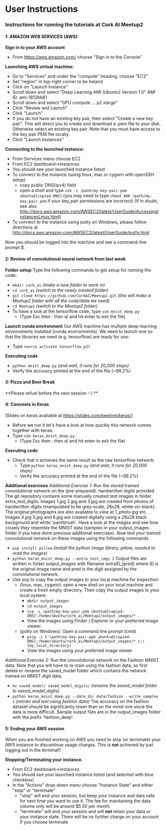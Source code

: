 # User Instructions 

### Instructions for running the tutorials at Cork AI Meetup2

#### 1: AMAZON WEB SERVICES (AWS):  
**Sign in to your AWS account**
 - From https://aws.amazon.com/ choose "Sign in to the Console"

**Launching AWS virtual machine:**
 - Go to "Services" and under the "compute" heading, choose "EC2"
 - Set "region" in top-right corner to be Ireland
 - Click on "Launch Instance"
 - Scroll down and select "Deep Learning AMI (Ubuntu) Version 1.0" AMI ID: ami-1812bb61
 - Scroll down and select "GPU compute ... p2.xlarge"
 - Click "Review and Launch"
 - Click "Launch"
 - If you do not have an existing key pair, then select "Create a new key pair".  This will direct you to create and download a .pem file to your disk. Otherwise select an existing key pair. Note that you must have access to the key pair PEM file locally.
 - Click "Launch Instances"

**Connecting to the launched instance:**
 - From Services menu choose EC2
 - From EC2 dashboard->instances
 - You should see your launched instance listed
 - To connect to the instance (using linux, mac or cygwin with openSSH setup) 
   - copy public DNS(ipv4) field
   - open a shell and type ```ssh -i /path/my-key-pair.pem ubuntu@[copied-DNS]```
   (you may need to type ```chmod 400 /path/my-key-pair.pem``` if your key_pair permissions are incorrect) 
(If in doubt, see also http://docs.aws.amazon.com/AWSEC2/latest/UserGuide/AccessingInstancesLinux.html)
 - To connect to the instance using putty on Windows, please follow directions at http://docs.aws.amazon.com/AWSEC2/latest/UserGuide/putty.html

Now you should be logged into the machine and see a command-line prompt $.

#### 2: Review of convolutional neural network from last week
**Folder setup**
 Type the following commands to get setup for running the code:
 - ```mkdir cork_ai```   *(make a new folder to work in)*
 - ```cd cork_ai```         *(switch to the newly created folder)*
 - ```git clone https://github.com/CorkAI/Meetup2.git```  *(this will make a Meetup2 folder with all the code/data we need)*
 - ```cd Meetup2```     *(switch to the Meetup2 folder)*
 - To have a look at the tensorflow code, type ```vim mnist_deep.py```
    - (Type Esc then : then q! and hit enter to exit the file)  

**Launch conda environment**
 Our AWS machine has multiple deep-learning environments installed (conda environments).  We need to launch one so that the libraries we need (e.g. tensorflow) are ready for use:  
 - Type ```source activate tensorflow_p27```

**Executing code**
- ```python mnist_deep.py``` *(and wait, it runs for 20,000 steps)*  
 - Verify the accuracy printed at the end of the file (~99.2%)

#### 3: Pizza and Beer Break  
**Please refuel before the next session :-) **

#### 4: Convnets in Keras
(Slides on keras available at https://slides.com/keelinm/keras/)  
 - Before we run it let's have a look at how quickly this network comes together with keras:
 - Type ```vim keras_mnist_deep.py```
    - (Type Esc then : then q! and hit enter to exit the file)  

**Executing code**
 - Check that it achieves the same result as the raw tensorflow network:
    -  Type ```python keras_mnist_deep.py``` *(and wait, it runs for 20,000 steps)*  
    - Verify the accuracy printed at the end of the file (~99.2%)  

**Additional exercises** 
*Additional Exercise 1:* Run the stored trained convolutional network on the (pre-prepared): handwritten digits provided
The git repository contains some manually created test images in folder extra_test_digits.
Images 1.jpg 2.jpg and 3.jpg are created from photos of handwritten digits (manipulated to be grey-scale, 28x28, white-on-black).  The original photographs are also available to view at 1_photo.jpg etc.
Images 4.jpg 5.jpg and 6.jpg are created digitally using a 28x28 black background and white 'paintbrush'.
Have a look at the images and see how closely they resemble the MNIST data (samples in your output_images folder if you have done previous additional exercises).
Now test your trained convolutional network on these images using the following commands
 - ```pip install pillow``` *(install the python image library, pillow, needed to read the images)*
 - ```python keras_mnist_deep.py --extra_test_imgs 1```
Output files are written in folder output_images with filename extraID_[pred] where ID is the original image name and pred is the digit assigned by the convolutional network. 
 - Use scp to copy the output images to your local machine for inspection:
 	- (linux, mac, cygwin): open a new shell on your local machine and create a fresh empty directory. Then copy the output images to your local system:
		- ```mkdir output_images```
		- ```cd output_images```
		- ```scp -i /path/my-key-pair.pem ubuntu@[copied-DNS]:/home/ubuntu/cork_ai/Meetup2/output_images/* .```
		- View the images using Finder / Explorer or your preferred image viewer.
	- (putty on Windows): Open a command line prompt (cmd)
		- ```pscp -i C:\path\my-key-pair.ppk ubuntu@[copied-DNS]:/home/ubuntu/cork_ai/Meetup2/output_images/* c:\[my_local_directory]```
		- View the images using your preferred image viewer

*Additional Exercise 2:*  Run the convolutional network on the Fashion MNIST data. Note that you will have to re-train using the fashion data, so first delete or rename the saved_model folder which contains the network trained on MNIST digit data.
  - ```mv saved_model/ saved_model_digits/``` *(rename the saved_model folder to saved_model_digits)*
  - ```python keras_mnist_deep.py --data_dir data/fashion --write_samples 1``` *(retrain and test using fashion data)*
The accuracy on the fashion dataset should be significantly lower than on the mnist one since the data is more difficult.  Sample output files are in the output_images folder with the prefix 'fashion_deep'.


#### 5: Ending your AWS session
When you are finished working on AWS you need to stop (or terminate) your AWS instance to discontinue usage charges.
This is **not** achieved by just logging out in the terminal!!

**Stopping/Terminating your instance.**
- From EC2 dashboard->instances 
 - You should see your launched instance listed (and selected with blue checkbox)
 - In the "Actions" drop-down menu choose "Instance State" and either "stop" or "terminate"
   - "stop" will end your session, but keep your instance and data safe for next time you want to use it. The fee for maintaining the data volume only will be around $5.50 per month.
   - "terminate" will end your session and will **not** retain your data or your instance state. There will be no further charge on your account if you choose terminate

